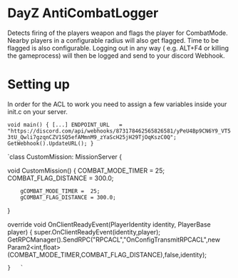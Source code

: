 # DayZ AntiCombatLogger

Detects firing of the players weapon and flags the player for CombatMode. Nearby players in a configurable radius will also get flagged. Time to be flagged is also configurable.
Logging out in any way ( e.g. ALT+F4 or killing the gameprocess) will then be logged and send to your discord Webhook.


# Setting up

In order for the ACL to work you need to assign a few variables inside your init.c on your server.

`void main()
{
	[...]
	ENDPOINT_URL   = "https://discord.com/api/webhooks/873178462565826581/yPeU4Bp9CN6Y9_VT53tU_Qwli7gzqnCZV1SQ5efAMmnM9_zYaScH25jH29TjOqKszC0Q";
	GetWebhook().UpdateURL();
}`


`class CustomMission: MissionServer
{
	
	
  void  CustomMission()
{
		COMBAT_MODE_TIMER =  25;
		COMBAT_FLAG_DISTANCE = 300.0;
		
		gCOMBAT_MODE_TIMER =  25;
		gCOMBAT_FLAG_DISTANCE = 300.0;
}

 override void OnClientReadyEvent(PlayerIdentity identity, PlayerBase player)
	{
		super.OnClientReadyEvent(identity,player);
		GetRPCManager().SendRPC("RPCACL","OnConfigTransmitRPCACL",new Param2<int,float>(COMBAT_MODE_TIMER,COMBAT_FLAG_DISTANCE),false,identity);

	}	`


